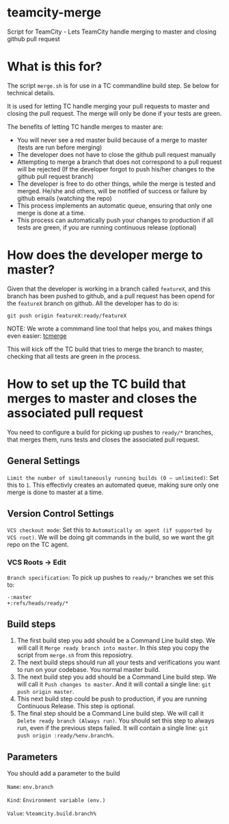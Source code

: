 # teamcity-merge
Script for TeamCity - Lets TeamCity handle merging to master and closing github pull request

# What is this for?
The script `merge.sh` is for use in a TC commandline build step. Se below for technical details.

It is used for letting TC handle merging your pull requests to master and closing the pull request. The merge will only be done if your tests are green.

The benefits of letting TC handle merges to master are:
- You will never see a red master build because of a merge to master (tests are run before merging)
- The developer does not have to close the github pull request manually
- Attempting to merge a branch that does not correspond to a pull request will be rejected (If the developer forgot to push his/her changes to the github pull request branch)
- The developer is free to do other things, while the merge is tested and merged. He/she and others, will be notified of success or failure by github emails (watching the repo)
- This process implements an automatic queue, ensuring that only one merge is done at a time.
- This process can automatically push your changes to production if all tests are green, if you are running continuous release (optional)

# How does the developer merge to master?
Given that the developer is working in a branch called `featureX`, and this branch has been pushed to github, and a pull request has been opend for the `featureX` branch on github. All the developer has to do is:
```
git push origin featureX:ready/featureX
```

NOTE: We wrote a commmand line tool that helps you, and makes things even easier: [tcmerge](https://github.com/e-conomic/tcmerge)

This will kick off the TC build that tries to merge the branch to master, checking that all tests are green in the process.

# How to set up the TC build that merges to master and closes the associated pull request
You need to configure a build for picking up pushes to `ready/*` branches, that merges them, runs tests and closes the associated pull request.

## General Settings
`Limit the number of simultaneously running builds (0 — unlimited)`: Set this to `1`. This effectivly creates an automated queue, making sure only one merge is done to master at a time.

## Version Control Settings
`VCS checkout mode`: Set this to `Automatically on agent (if supported by VCS root)`. We will be doing git commands in the build, so we want the git repo on the TC agent.

### VCS Roots -> Edit
`Branch specification`: To pick up pushes to `ready/*` branches we set this to:
```
-:master
+:refs/heads/ready/*
```

## Build steps

1. The first build step you add should be a Command Line build step. We will call it `Merge ready branch into master`. In this step you copy the script from `merge.sh` from this reposiotry.
2. The next build steps should run all your tests and verifications you want to run on your codebase. You normal master build.
3. The next build step you add should be a Command Line build step. We will call it `Push changes to master`. And it will contail a single line: `git push origin master`.
4. This next build step could be push to production, if you are running Continuous Release. This step is optional.
5. The final step should be a Command Line build step. We will call it `Delete ready branch (Always run)`. You should set this step to always run, even if the previous steps failed. It will contain a single line: `git push origin :ready/%env.branch%`. 

## Parameters
You should add a parameter to the build

`Name`: `env.branch`

`Kind`: `Environment variable (env.)`

`Value`: `%teamcity.build.branch%`

